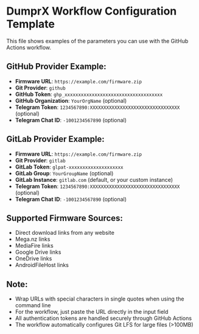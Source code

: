 # DumprX Workflow Configuration Template

This file shows examples of the parameters you can use with the GitHub Actions workflow.

## GitHub Provider Example:
- **Firmware URL**: `https://example.com/firmware.zip`
- **Git Provider**: `github`
- **GitHub Token**: `ghp_xxxxxxxxxxxxxxxxxxxxxxxxxxxxxxxxxxxx`
- **GitHub Organization**: `YourOrgName` (optional)
- **Telegram Token**: `1234567890:XXXXXXXXXXXXXXXXXXXXXXXXXXXXXXXXX` (optional)
- **Telegram Chat ID**: `-1001234567890` (optional)

## GitLab Provider Example:
- **Firmware URL**: `https://example.com/firmware.zip`
- **Git Provider**: `gitlab`
- **GitLab Token**: `glpat-xxxxxxxxxxxxxxxxxxxx`
- **GitLab Group**: `YourGroupName` (optional)
- **GitLab Instance**: `gitlab.com` (default, or your custom instance)
- **Telegram Token**: `1234567890:XXXXXXXXXXXXXXXXXXXXXXXXXXXXXXXXX` (optional)
- **Telegram Chat ID**: `-1001234567890` (optional)

## Supported Firmware Sources:
- Direct download links from any website
- Mega.nz links
- MediaFire links
- Google Drive links
- OneDrive links
- AndroidFileHost links

## Note:
- Wrap URLs with special characters in single quotes when using the command line
- For the workflow, just paste the URL directly in the input field
- All authentication tokens are handled securely through GitHub Actions
- The workflow automatically configures Git LFS for large files (>100MB)